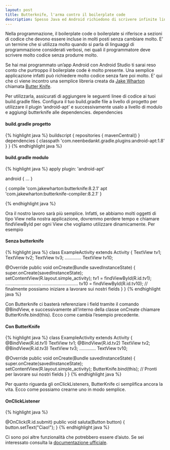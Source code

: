 ```yaml
---
layout: post
title: Butterknife, l'arma contro il boilerplate code
description: Spesso Java ed Android richiedono di scrivere infinite linee di codice che alla fine della fiera servono a poco. Butterknife rende più semplice effettuare alcune semplici operazioni che tradizionalmente richiedono molto lavoro, come il creare un onClickListener.
---
```


Nella programmazione, il boilerplate code o boilerplate si riferisce a sezioni di codice che devono essere incluse in molti posti senza cambiare molto. E’ un termine che si utilizza molto quando si parla di linguaggi di programmazione considerati verbosi, nei quali il programmatore deve scrivere molto codice senza produrre molto.
<!-- more -->

Se hai mai programmato un’app Android con Android Studio ti sarai reso conto che purtroppo il boilerplate code è molto presente. Una semplice applicazione infatti può richiedere molto codice senza fare poi molto. E’ qui che ci viene incontro una semplice libreria creata da [Jake Wharton](http://jakewharton.com/) chiamata [Butter Knife](https://github.com/JakeWharton/butterknife).

Per utilizzarla, assicurati di aggiungere le seguenti linee di codice ai tuoi build.gradle files. Configura il tuo build.gradle file a livello di progetto per utilizzare il plugin ‘android-apt’ e successivamente usalo a livello di modulo e aggiungi butterknife alle dependencies.
dependencies

#### build.gradle progetto

{% highlight java %}
buildscript {
  repositories {
    mavenCentral()
   }
  dependencies {
    classpath 'com.neenbedankt.gradle.plugins:android-apt:1.8'
  }
}
{% endhighlight java %}

#### build.gradle modulo

{% highlight java %}
apply plugin: 'android-apt'

android {
  ...
}

 {
  compile 'com.jakewharton:butterknife:8.2.1'
  apt 'com.jakewharton:butterknife-compiler:8.2.1'
}

{% endhighlight java %}

Ora il nostro lavoro sarà più semplice. Infatti, se abbiamo molti oggetti di tipo View nella nostra applicazione, dovremmo perdere tempo e chiamare findViewById per ogni View che vogliamo utilizzare dinamicamente. Per esempio

#### Senza butterknife

{% highlight java %}
class ExampleActivity extends Activity {
  TextView tv1;
  TextView tv2;
  TextView tv3;
  .............
  TextView  tv10;


  @Override public void onCreate(Bundle savedInstanceState) {
    super.onCreate(savedInstanceState);
    setContentView(R.layout.simple_activity);
    tv1 = findViewById(R.id.tv1);
    ............................
    ............................
    tv10 = findViewById(R.id.tv10);
    // finalmente possiamo iniziare a lavorare sui nostri fields
  }
}
{% endhighlight java %}

Con Butterknife ci basterà referenziare i field tramite il comando @BindView, e successivamente all’interno della classe onCreate chiamare ButterKnife.bind(this). Ecco come cambia l’esempio precedente.

#### Con ButterKnife

{% highlight java %}
class ExampleActivity extends Activity {
 @BindView(R.id.tv1) TextView tv1;
 @BindView(R.id.tv2) TextView tv2;
 @BindView(R.id.tv3) TextView tv3;
 .............
 TextView  tv10;


 @Override public void onCreate(Bundle savedInstanceState) {
   super.onCreate(savedInstanceState);
   setContentView(R.layout.simple_activity);
   ButterKnife.bind(this);
   // Pronti per lavorare sui nostri fields
 }
}
{% endhighlight java %}

Per quanto riguarda gli onClickListeners, ButterKnife ci semplifica ancora la vita. Ecco come possiamo crearne uno in modo semplice.

#### OnClickListener

{% highlight java %}

@OnClick(R.id.submit)
public void saluta(Button button) {
  button.setText("Ciao!");
}
{% endhighlight java %}

Ci sono poi altre funzionalità che potrebbero essere d’aiuto. Se sei interessato consulta la [documentazione ufficiale](http://jakewharton.github.io/butterknife/).
